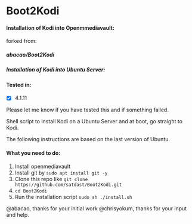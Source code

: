 # Boot2Kodi
#### Installation of Kodi into Openmmediavault:

forked from:
##### abacao/Boot2Kodi
##### Installation of Kodi into Ubuntu Server:

#### Tested in:
  - [x] 4.1.11
 
Please let me know if you have tested this and if something failed.

Shell script to install Kodi on a Ubuntu Server and at boot, go straight to Kodi.

The following instructions are based on the last version of Ubuntu.

#### What you need to do:

1. Install openmediavault
2. Install git by `sudo apt install git -y`
3. Clone this repo like `git clone https://github.com/satdast/Boot2Kodi.git`
4. `cd Boot2Kodi`
5. Run the installation script `sudo sh ./install.sh`

@abacao, thanks for your initial work
@chrisyokum, thanks for your input and help.
